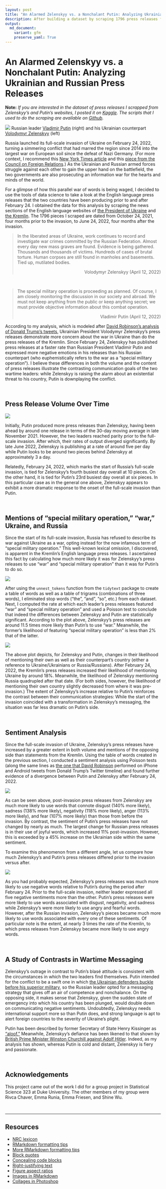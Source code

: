 ```yaml
---
layout: post
title: "An Alarmed Zelenskyy vs. a Nonchalant Putin: Analyzing Ukrainian and Russian Press Releases"
description: After building a dataset by scraping 1796 press releases from the websites of the Kremlin and the President of Ukraine using the R package rvest, I conducted an analysis using the R packages tidyquant and tidytext that identified large differences between the press releases of Vladimir Putin and Volodymyr Zelenskyy following the start of Russia's full-scale invasion of Ukraine on February 24, 2022. Whereas Zelenskyy's press releases became more disgusted, sad, negative, angry, and fearful as well as more frequent after that date, Putin's press releases changed by a far lesser extent.
output: 
  md_document:
    variant: gfm
    preserve_yaml: True
---
```


# An Alarmed Zelenskyy vs. a Nonchalant Putin: Analyzing Ukrainian and Russian Press Releases

**Note:** *If you are interested in the dataset of press releases I
scrapped from Zelenskyy’s and Putin’s websites, I posted it on
[Kaggle](https://www.kaggle.com/datasets/peiyizhuo/zelenskyy-and-putin-press-releases?select=putin.csv).
The scripts that I used to do the scraping are available on
[Github](https://github.com/PeiYiZhuo/zelenskyy-putin/tree/main/r).*

![](Comparing-Zelenskyy-and-Putin-Press-Releases_files/putin_zelenskyy.jpg)
Russian leader [Vladimir
Putin](http://en.kremlin.ru/events/president/news/68454/photos) (right)
and his Ukrainian counterpart [Volodymyr
Zelenskyy](https://www.president.gov.ua/en/news/promova-prezidenta-ukrayini-v-parlamenti-sloveniyi-76369)
(left)

Russia launched its full-scale invasion of Ukraine on February 24, 2022,
turning a simmering conflict that had marred the region since 2014 into
the largest war on European soil since the defeat of Nazi Germany. (For
more context, I recommend this [New York Times
article](https://www.nytimes.com/article/russia-ukraine-nato-europe.html)
and this [piece from the Council on Foreign
Relations](https://www.cfr.org/global-conflict-tracker/conflict/conflict-ukraine).)
As the Ukrainian and Russian armed forces struggle against each other to
gain the upper hand on the battlefield, the two governments are also
prosecuting an information war for the hearts and minds of the world.

For a glimpse of how this parallel war of words is being waged, I
decided to use the tools of data science to take a look at the English
language press releases that the two countries have been producing prior
to and after February 24. I obtained the data for this analysis by
scraping the news sections of the English language websites of [the
President of Ukraine](https://www.president.gov.ua/en/news/all) and [the
Kremlin](http://en.kremlin.ru/events/president/news). The 1796 pieces I
scraped are dated from October 24, 2021, four months prior to the
invasion, to June 24, 2022, four months after the invasion.

> In the liberated areas of Ukraine, work continues to record and
> investigate war crimes committed by the Russian Federation. Almost
> every day new mass graves are found. Evidence is being gathered.
> Thousands and thousands of victims. Hundreds of cases of brutal
> torture. Human corpses are still found in manholes and basements. Tied
> up, mutilated bodies.
>
> <div style="text-align: right">
>
> Volodymyr Zelenskyy (April 12, 2022)
>
> <div>

<br>

> The special military operation is proceeding as planned. Of course, I
> am closely monitoring the discussion in our society and abroad. We
> must not keep anything from the public or keep anything secret; we
> must provide objective information about this combat operation.
>
> <div style="text-align: right">
>
> Vladimir Putin (April 12, 2022)
>
> <div>

According to my analysis, which is modeled after [David Robinson’s
analysis of Donald Trump’s
tweets](http://varianceexplained.org/r/trump-tweets/), Ukrainian
President Volodymyr Zelenskyy’s press releases demonstrate more concern
about the war in Ukraine than do the press releases of the Kremlin.
Since February 24, Zelenskyy has published press releases at a faster
rate than Russian President Vladimir Putin and expressed more negative
emotions in his releases than his Russian counterpart (who
euphemistically refers to the war as a “special military operation”). I
believe these differences in both the volume and the content of press
releases illustrate the contrasting communication goals of the two
wartime leaders: while Zelenskyy is raising the alarm about an
existential threat to his country, Putin is downplaying the conflict.

<br>

## Press Release Volume Over Time

![](Comparing-Zelenskyy-and-Putin-Press-Releases_files/figure-gfm/releases-over-time-1.png)<!-- -->

Initially, Putin produced more press releases than Zelenskyy, having
been ahead by around one release in terms of the 30-day moving average
in late November 2021. However, the two leaders reached parity prior to
the full-scale invasion. After which, their rates of output diverged
significantly. By late June 2022, Zelenskyy is publishing at a rate of
around five per day while Putin looks to be around two pieces behind
Zelenskyy at approximately 3 a day.

Relatedly, February 24, 2022, which marks the start of Russia’s
full-scale invasion, is tied for Zelenskyy’s fourth busiest day overall
at 10 pieces. On the other hand, it is tied for Putin’s 23rd busiest day
overall at six pieces. In this particular case as in the general one
above, Zelenskyy appears to exhibit a more dramatic response to the
onset of the full-scale invasion than Putin.

<br>

## Mentions of “special military operation,” “war,” Ukraine, and Russia

Since the start of its full-scale invasion, Russia has refused to
describe its war against Ukraine as a war, opting instead for the now
infamous term of “special military operation.” This well-known lexical
omission, I discovered, is apparent in the Kremlin’s English language
press releases. I ascertained this fact by calculating how much more
likely it was for Zelenskyy’s press releases to use “war” and “special
military operation” than it was for Putin’s to do so.

![](Comparing-Zelenskyy-and-Putin-Press-Releases_files/figure-gfm/war-smo-1.png)<!-- -->

After using the `unnest_tokens` function from the `tidytext` package to
create a table of words as well as a table of trigrams (combinations of
three words), I eliminated stop words (“the”, “and”, “so”, etc.) from
each dataset. Next, I computed the rate at which each leader’s press
releases featured “war” and “special military operation” and used a
Poisson test to conclude that indeed the differences between Zelenskyy
and Putin are statistically significant. According to the plot above,
Zelenskyy’s press releases are around 11.5 times more likely than
Putin’s to use “war.” Meanwhile, the former’s likelihood of featuring
“special military operation” is less than 2% that of the latter.

![](Comparing-Zelenskyy-and-Putin-Press-Releases_files/figure-gfm/ukraine-russia-2-1.png)<!-- -->

The above plot depicts, for Zelenskyy and Putin, changes in their
likelihood of mentioning their own as well as their counterpart’s
country (either a reference to Ukraine/Ukrainians or Russia/Russians).
After February 24, 2022, the Kremlin’s press releases increased their
likelihood of mentioning Ukraine by around 18%. Meanwhile, the
likelihood of Zelenskyy mentioning Russia quadrupled after that date.
(For both sides, however, the likelihood of mentioning their own country
slightly decreased from where it was pre-invasion.) The extent of
Zelenskyy’s increase relative to Putin’s reinforces the contrast between
their communication strategies: While the start of the invasion
coincided with a transformation in Zelenskyy’s messaging, the situation
was far less dramatic on Putin’s side.

<br>

## Sentiment Analysis

Since the full-scale invasion of Ukraine, Zelenskyy’s press releases
have increased by a greater extent in both volume and mentions of the
opposing side than statements from the Kremlin. Using the table of words
created in the previous section, I conducted a sentiment analysis using
Poisson tests (along the same lines as [the one that David
Robinson](http://varianceexplained.org/r/trump-tweets/) performed on
iPhone and Android tweets from Donald Trump’s Twitter timeline) and
found further evidence of a divergence between Putin and Zelenskyy after
February 24, 2022.

![](Comparing-Zelenskyy-and-Putin-Press-Releases_files/figure-gfm/sentiment-poisson-1-1.png)<!-- -->

As can be seen above, post-invasion press releases from Zelenskyy are
much more likely to use words that connote disgust (140% more likely),
sadness (138% more likely), negativity (118% more likely), anger (113%
more likely), and fear (107% more likely) than those from before the
invasion. By contrast, the sentiment of Putin’s press releases have not
changed by nearly as much. The largest change for Russian press releases
is in their use of joyful words, which increased 11% post-invasion.
However, this is exceeded by a 45% increase on the Ukrainian side within
the same sentiment.

To examine this phenomenon from a different angle, let us compare how
much Zelenskyy’s and Putin’s press releases differed prior to the
invasion versus after.

![](Comparing-Zelenskyy-and-Putin-Press-Releases_files/figure-gfm/sentiment-poisson-2-1.png)<!-- -->

As you had probably expected, Zelenskyy’s press releases was much more
likely to use negative words relative to Putin’s during the period after
February 24. Prior to the full-scale invasion, neither leader expressed
all five negative sentiments more than the other. Putin’s press releases
were more likely to use words associated with disgust, negativity, and
sadness while Zelenskyy’s were more likely to use angry and fearful
words. However, after the Russian invasion, Zelenskyy’s pieces became
much more likely to use words associated with every one of these
sentiments. Of particular note is the extent, at nearly 3 times the rate
of the Kremlin, to which press releases from Zelenskyy became more
likely to use angry words.

<br>

## A Study of Contrasts in Wartime Messaging

Zelenskyy’s outrage in contrast to Putin’s blasé attitude is consistent
with the circumstances in which the two leaders find themselves. Putin
intended for the conflict to be a swift one in which [the Ukrainian
defenders buckle before his superior
military](https://www.vox.com/22954833/russia-ukraine-invasion-strategy-putin-kyiv),
so the Russian leader opted for a messaging strategy that gives off an
air of competence and nonchalance. On the opposing side, it makes sense
that Zelenskyy, given the sudden state of emergency into which his
country has been plunged, would double down on communicating negative
sentiments. Undoubtedly, Zelenskyy needs international support more so
than Putin does, and strong language is apt to alert foreign countries
to the severity of Ukraine’s plight.

Putin has been described by former Secretary of State Henry Kissinger as
[“aloof.”](https://podcasts.google.com/feed/aHR0cHM6Ly93d3cub21ueWNvbnRlbnQuY29tL2QvcGxheWxpc3QvZDgzZjUyZTQtMjQ1NS00N2Y0LTk4MmUtYWI3OTAxMjBiOTU0LzUxNTU5MDhmLWE1MTUtNGJiZi1hYTEzLWFiODYwMGNlYzk1NC9hZTUyMjRiMy05ZWJiLTQ1YzItYmI1Zi1hYjg2MDBjZWM5NTkvcG9kY2FzdC5yc3M/episode/MTQxZmVmNzAtMjU2ZC00NDMwLWFhMWItYWVjZTAxMDRhNDVi?sa=X&ved=0CAYQuIEEahcKEwjItpm8qPL4AhUAAAAAHQAAAAAQAQ)
Meanwhile, Zelenskyy’s defiance has been likened to that shown by
[British Prime Minister Winston Churchill against Adolf
Hitler](https://www.nytimes.com/2022/03/23/opinion/zelensky-churchill.html).
Indeed, as my analysis has shown, whereas Putin is cold and distant,
Zelenskyy is fiery and passionate.

<br>

## Acknowledgements

This project came out of the work I did for a group project in
Statistical Science 323 at Duke University. The other members of my
group were Rivca Chaver, Emma Runia, Emma Friesen, and Shine Wu.

<br>

------------------------------------------------------------------------

## Resources

-   [NRC
    lexicon](https://onlinelibrary.wiley.com/doi/abs/10.1111/j.1467-8640.2012.00460.x)
-   [RMarkdown formatting
    tips](https://intro2r.com/r-markdown-anatomy.html)
-   [More RMarkdown formatting
    tips](https://bookdown.org/yihui/rmarkdown/markdown-syntax.html)
-   [Block
    quotes](https://commonmark.org/help/tutorial/05-blockquotes.html)
-   [Concealing code
    blocks](https://bookdown.org/yihui/rmarkdown-cookbook/hide-one.html)
-   [Right-justifying
    text](https://stackoverflow.com/questions/35077507/how-to-right-align-and-justify-align-in-markdown#:~:text=Allow%20markdown%20tables%20to%20specify,to%20default%20to%20right%20alignment.)
-   [Figure aspect
    ratios](https://sebastiansauer.github.io/figure_sizing_knitr/)
-   [Images in
    RMarkdown](https://www.earthdatascience.org/courses/earth-analytics/document-your-science/add-images-to-rmarkdown-report/)
-   [Collages in
    Photoshop](https://digital-photography-school.com/make-photoshop-collage-9-steps/)
    
<br>
